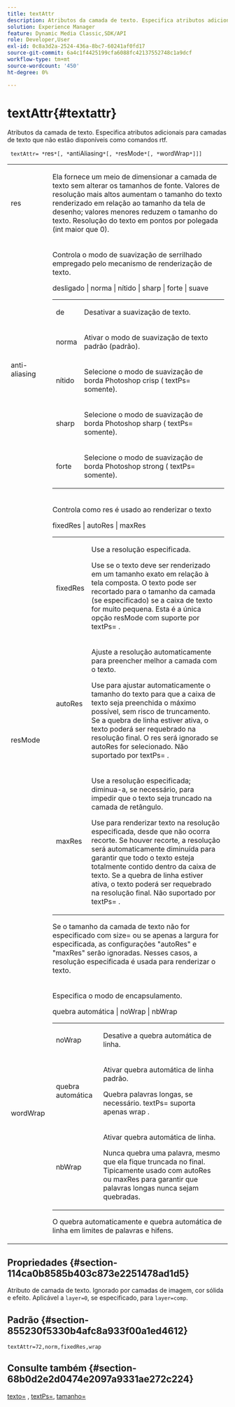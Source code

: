 ```yaml
---
title: textAttr
description: Atributos da camada de texto. Especifica atributos adicionais para camadas de texto que não estão disponíveis como comandos rtf.
solution: Experience Manager
feature: Dynamic Media Classic,SDK/API
role: Developer,User
exl-id: 0c8a3d2a-2524-436a-8bc7-60241af0fd17
source-git-commit: 6a4c1f4425199cfa6088fc42137552748c1a9dcf
workflow-type: tm+mt
source-wordcount: '450'
ht-degree: 0%

---
```


# textAttr{#textattr}

Atributos da camada de texto. Especifica atributos adicionais para camadas de texto que não estão disponíveis como comandos rtf.

` textAttr= *`res`*[, *`antiAliasing`*[, *`resMode`*[, *`wordWrap`*]]]`

<table id="simpletable_0072BF7DF52B4959A14EDEF60A6EBDEE"> 
 <tr class="strow"> 
  <td class="stentry"> <p> <span class="codeph"> <span class="varname"> res </span> </span> </p> </td> 
  <td class="stentry"> <p>Ela fornece um meio de dimensionar a camada de texto sem alterar os tamanhos de fonte. Valores de resolução mais altos aumentam o tamanho do texto renderizado em relação ao tamanho da tela de desenho; valores menores reduzem o tamanho do texto. Resolução do texto em pontos por polegada (int maior que 0). </p> </td> 
 </tr> 
 <tr class="strow"> 
  <td class="stentry"> <p> <span class="codeph"> <span class="varname"> anti-aliasing </span> </span> </p> </td> 
  <td class="stentry"> <p>Controla o modo de suavização de serrilhado empregado pelo mecanismo de renderização de texto. </p> <p> <span class="codeph"> desligado | norma | nítido | sharp | forte | suave </span> </p> <p> 
    <table id="simpletable_AE2331118FCA4BC7877233E287CED6A4"> 
     <tr class="strow"> 
      <td class="stentry"> <p> <span class="codeph">de </span> </p> </td> 
      <td class="stentry"> <p>Desativar a suavização de texto. </p> </td> 
     </tr> 
     <tr class="strow"> 
      <td class="stentry"> <p> <span class="codeph"> norma </span> </p> </td> 
      <td class="stentry"> <p>Ativar o modo de suavização de texto padrão (padrão). </p> </td> 
     </tr> 
     <tr class="strow"> 
      <td class="stentry"> <p> <span class="codeph"> nítido </span> </p> </td> 
      <td class="stentry"> <p>Selecione o modo de suavização de borda Photoshop <span class="codeph"> crisp </span> ( <span class="codeph"> textPs= </span> somente). </p> </td> 
     </tr> 
     <tr class="strow"> 
      <td class="stentry"> <p> <span class="codeph"> sharp </span> </p> </td> 
      <td class="stentry"> <p>Selecione o modo de suavização de borda Photoshop <span class="codeph"> sharp </span> ( <span class="codeph"> textPs= </span> somente). </p> </td> 
     </tr> 
     <tr class="strow"> 
      <td class="stentry"> <p> <span class="codeph"> forte </span> </p> </td> 
      <td class="stentry"> <p>Selecione o modo de suavização de borda Photoshop <span class="codeph"> strong </span> ( <span class="codeph"> textPs= </span> somente). </p> </td> 
     </tr> 
    </table> </p> </td> 
 </tr> 
 <tr class="strow"> 
  <td class="stentry"> <p> <span class="codeph"> <span class="varname"> resMode </span> </span> </p> </td> 
  <td class="stentry"> <p>Controla como res é usado ao renderizar o texto </p> <p> <span class="codeph"> fixedRes | autoRes | maxRes </span> </p> <p> 
    <table id="simpletable_2CFC06DB37154C7C92614FDF7A818DB5"> 
     <tr class="strow"> 
      <td class="stentry"> <p> <span class="codeph"> fixedRes </span> </p> </td> 
      <td class="stentry"> <p>Use a resolução especificada. </p> <p>Use se o texto deve ser renderizado em um tamanho exato em relação à tela composta. O texto pode ser recortado para o tamanho da camada (se especificado) se a caixa de texto for muito pequena. Esta é a única opção <span class="varname"> resMode </span> com suporte por <span class="codeph"> textPs= </span>. </p> </td> 
     </tr> 
     <tr class="strow"> 
      <td class="stentry"> <p> <span class="codeph"> autoRes </span> </p> </td> 
      <td class="stentry"> <p>Ajuste a resolução automaticamente para preencher melhor a camada com o texto. </p> <p>Use para ajustar automaticamente o tamanho do texto para que a caixa de texto seja preenchida o máximo possível, sem risco de truncamento. Se a quebra de linha estiver ativa, o texto poderá ser requebrado na resolução final. O <span class="varname"> res </span> será ignorado se <span class="codeph"> autoRes </span> for selecionado. Não suportado por <span class="codeph"> textPs= </span>. </p> </td> 
     </tr> 
     <tr class="strow"> 
      <td class="stentry"> <p> <span class="codeph">maxRes </span> </p> </td> 
      <td class="stentry"> <p>Use a resolução especificada; diminua-a, se necessário, para impedir que o texto seja truncado na camada de retângulo. </p> <p>Use para renderizar texto na resolução especificada, desde que não ocorra recorte. Se houver recorte, a resolução será automaticamente diminuída para garantir que todo o texto esteja totalmente contido dentro da caixa de texto. Se a quebra de linha estiver ativa, o texto poderá ser requebrado na resolução final. Não suportado por <span class="codeph"> textPs= </span>. </p> </td> 
     </tr> 
    </table> </p> <p>Se o tamanho da camada de texto não for especificado com size= ou se apenas a largura for especificada, as configurações "autoRes" e "maxRes" serão ignoradas. Nesses casos, a resolução especificada é usada para renderizar o texto. </p> </td> 
 </tr> 
 <tr class="strow"> 
  <td class="stentry"> <p> <span class="codeph"> <span class="varname"> wordWrap </span> </span> </p> </td> 
  <td class="stentry"> <p>Especifica o modo de encapsulamento. </p> <p> <span class="codeph"> quebra automática | noWrap | nbWrap </span> </p> <p> 
    <table id="simpletable_FF2510E029EC41E29BC30D9FC2923EA3"> 
     <tr class="strow"> 
      <td class="stentry"> <p> <span class="codeph"> noWrap </span> </p> </td> 
      <td class="stentry"> <p>Desative a quebra automática de linha. </p> </td> 
     </tr> 
     <tr class="strow"> 
      <td class="stentry"> <p> <span class="codeph"> quebra automática </span> </p> </td> 
      <td class="stentry"> <p>Ativar quebra automática de linha padrão. </p> <p>Quebra palavras longas, se necessário. <span class="codeph"> textPs= </span> suporta apenas <span class="codeph"> wrap </span>. </p> </td> 
     </tr> 
     <tr class="strow"> 
      <td class="stentry"> <p> <span class="codeph"> nbWrap </span> </p> </td> 
      <td class="stentry"> <p>Ativar quebra automática de linha. </p> <p>Nunca quebra uma palavra, mesmo que ela fique truncada no final. Tipicamente usado com <span class="codeph"> autoRes </span> ou <span class="codeph"> maxRes </span> para garantir que palavras longas nunca sejam quebradas. </p> </td> 
     </tr> 
    </table> </p> <p>O <span class="codeph"> quebra automaticamente </span> e <span class="codeph"> quebra automática de linha </span> em limites de palavras e hifens. </p> </td> 
 </tr> 
</table>

## Propriedades {#section-114ca0b8585b403c873e2251478ad1d5}

Atributo de camada de texto. Ignorado por camadas de imagem, cor sólida e efeito. Aplicável a `layer=0`, se especificado, para `layer=comp`.

## Padrão {#section-855230f5330b4afc8a933f00a1ed4612}

`textAttr=72,norm,fixedRes,wrap`

## Consulte também {#section-68b0d2e2d0474e2097a9331ae272c224}

[texto=](../../../../../is-api/http-ref/image-serving-api-ref/c-http-protocol-reference/c-command-reference/r-text.md#reference-84634052e48548539a1ef63cbe41f22f) , [textPs=](../../../../../is-api/http-ref/image-serving-api-ref/c-http-protocol-reference/c-command-reference/r-textps.md#reference-4209a2a6169f44278da2647cfb0cd767), [tamanho=](../../../../../is-api/http-ref/image-serving-api-ref/c-http-protocol-reference/c-data-types/r-size.md#reference-04d383f32c7b4003bed9978cb854747b)
